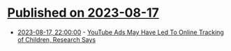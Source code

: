 # [Published on 2023-08-17](index.md)

* [2023-08-17, 22:00:00](https://news.slashdot.org/story/23/08/17/2043209/youtube-ads-may-have-led-to-online-tracking-of-children-research-says?utm_source=rss1.0mainlinkanon&utm_medium=feed) - [YouTube Ads May Have Led To Online Tracking of Children, Research Says](https://news.slashdot.org/story/23/08/17/2043209/youtube-ads-may-have-led-to-online-tracking-of-children-research-says?utm_source=rss1.0mainlinkanon&utm_medium=feed)
